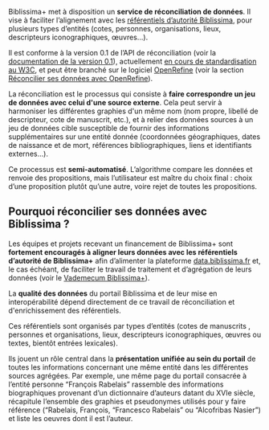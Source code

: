 Biblissima+ met à disposition un **service de réconciliation de données**. Il vise à faciliter l’alignement avec les [référentiels d’autorité Biblissima](data.biblissima.fr), pour plusieurs types d’entités (cotes, personnes, organisations, lieux, descripteurs iconographiques, œuvres...). 

Il est conforme à la version 0.1 de l’API de réconciliation (voir la [documentation de la version 0.1](https://www.w3.org/community/reports/reconciliation/CG-FINAL-specs-0.1-20230321/)), actuellement [en cours de standardisation au W3C](https://reconciliation-api.github.io/specs/draft/), et peut être branché sur le logiciel [OpenRefine](https://openrefine.org/) (voir la section [Réconcilier ses données avec OpenRefine](/api/openrefine)).

La réconciliation est le processus qui consiste à **faire correspondre un jeu de données avec celui d'une source externe**. Cela peut servir à harmoniser les différentes graphies d'un même nom (nom propre, libellé de descripteur, cote de manuscrit, etc.), et à relier des données sources à un jeu de données cible susceptible de fournir des informations supplémentaires sur une entité donnée (coordonnées géographiques, dates de naissance et de mort, références bibliographiques, liens et identifiants externes...). 

Ce processus est **semi-automatisé**. L’algorithme compare les données et renvoie des propositions, mais l’utilisateur est maître du choix final : choix d’une proposition plutôt qu’une autre, voire rejet de toutes les propositions.

## Pourquoi réconcilier ses données avec Biblissima ?

Les équipes et projets recevant un financement de Biblissima+ sont **fortement encouragés à aligner leurs données avec les référentiels d’autorité de Biblissima+** afin d’alimenter la plateforme [data.biblissima.fr](data.biblissima.fr) et, le cas échéant, de faciliter le travail de traitement et d’agrégation de leurs données (voir le [Vademecum Biblissima+](/vademecum-biblissima)).

La **qualité des données** du portail Biblissima et de leur mise en interopérabilité dépend directement de ce travail de réconciliation et d'enrichissement des référentiels.

Ces référentiels sont organisés par types d’entités (cotes de manuscrits , personnes et organisations, lieux, descripteurs iconographiques, œuvres ou textes, bientôt entrées lexicales). 

Ils jouent un rôle central dans la **présentation unifiée au sein du portail** de toutes les informations concernant une même entité dans les différentes sources agrégées. Par exemple, une même page du portail consacrée à l’entité personne “François Rabelais” rassemble des informations biographiques provenant d’un dictionnaire d’auteurs datant du XVIe siècle, récapitule l’ensemble des graphies et pseudonymes utilisés pour y faire référence (“Rabelais, François, “Francesco Rabelais” ou “Alcofribas Nasier”) et liste les oeuvres dont il est l’auteur.


